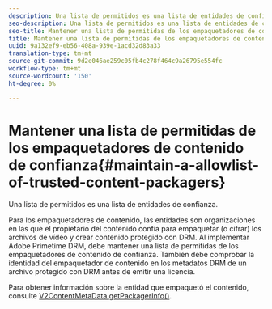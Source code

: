```yaml
---
description: Una lista de permitidos es una lista de entidades de confianza.
seo-description: Una lista de permitidos es una lista de entidades de confianza.
seo-title: Mantener una lista de permitidas de los empaquetadores de contenido de confianza
title: Mantener una lista de permitidas de los empaquetadores de contenido de confianza
uuid: 9a132ef9-eb56-408a-939e-1acd32d83a33
translation-type: tm+mt
source-git-commit: 9d2e046ae259c05fb4c278f464c9a26795e554fc
workflow-type: tm+mt
source-wordcount: '150'
ht-degree: 0%

---
```



# Mantener una lista de permitidas de los empaquetadores de contenido de confianza{#maintain-a-allowlist-of-trusted-content-packagers}

Una lista de permitidos es una lista de entidades de confianza.

Para los empaquetadores de contenido, las entidades son organizaciones en las que el propietario del contenido confía para empaquetar (o cifrar) los archivos de vídeo y crear contenido protegido con DRM. Al implementar Adobe Primetime DRM, debe mantener una lista de permitidas de los empaquetadores de contenido de confianza. También debe comprobar la identidad del empaquetador de contenido en los metadatos DRM de un archivo protegido con DRM antes de emitir una licencia.

Para obtener información sobre la entidad que empaquetó el contenido, consulte [V2ContentMetaData.getPackagerInfo()](https://help.adobe.com/en_US/primetime/api/drm-apis/server/javadocs-flashaccess-pro/com/adobe/flashaccess/sdk/media/drm/keys/v2/V2ContentMetaData.html#getPackagerInfo()).
